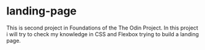 # landing-page
This is second project in Foundations of the The Odin Project. In this project i will try to check my knowledge in CSS and Flexbox trying to build a landing page.
